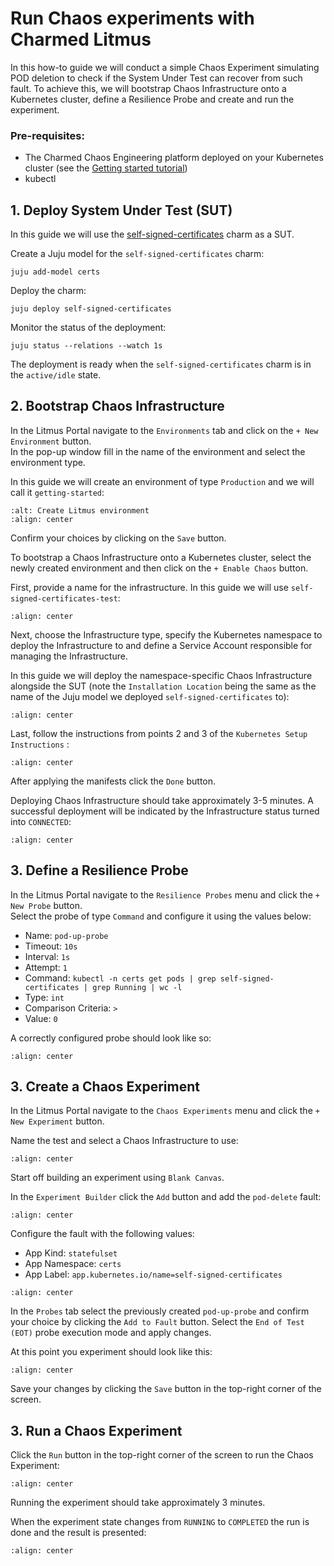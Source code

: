 # Run Chaos experiments with Charmed Litmus

In this how-to guide we will conduct a simple Chaos Experiment simulating POD deletion to check if the System Under Test
can recover from such fault. To achieve this, we will bootstrap Chaos Infrastructure onto a Kubernetes cluster, 
define a Resilience Probe and create and run the experiment.

### Pre-requisites:

- The Charmed Chaos Engineering platform deployed on your Kubernetes cluster (see the [Getting started tutorial])
- kubectl 

## 1. Deploy System Under Test (SUT)

In this guide we will use the [self-signed-certificates] charm as a SUT.

Create a Juju model for the `self-signed-certificates` charm:

```shell
juju add-model certs
```

Deploy the charm:

```shell
juju deploy self-signed-certificates
```

Monitor the status of the deployment:

```console
juju status --relations --watch 1s
```

The deployment is ready when the `self-signed-certificates` charm is in the `active/idle` state.

## 2. Bootstrap Chaos Infrastructure

In the Litmus Portal navigate to the `Environments` tab and click on the `+ New Environment` button.<br>
In the pop-up window fill in the name of the environment and select the environment type.

In this guide we will create an environment of type `Production` and we will call it `getting-started`:

```{image} ../images/litmus_create_env.png
:alt: Create Litmus environment
:align: center
```

Confirm your choices by clicking on the `Save` button.

To bootstrap a Chaos Infrastructure onto a Kubernetes cluster, select the newly created environment and then click on
the `+ Enable Chaos` button.

First, provide a name for the infrastructure. In this guide we will use `self-signed-certificates-test`:

```{image} ../images/bootstrap_infra_step_1.png
:align: center
```

Next, choose the Infrastructure type, specify the Kubernetes namespace to deploy the Infrastructure to and define
a Service Account responsible for managing the Infrastructure.

In this guide we will deploy the namespace-specific Chaos Infrastructure alongside the SUT (note the `Installation
Location` being the same as the name of the Juju model we deployed `self-signed-certificates` to):

```{image} ../images/bootstrap_infra_step_2.png
:align: center
```

Last, follow the instructions from points 2 and 3 of the `Kubernetes Setup Instructions` :

```{image} ../images/bootstrap_infra_step_3.png
:align: center
```

After applying the manifests click the `Done` button.

Deploying Chaos Infrastructure should take approximately 3-5 minutes. A successful deployment will be indicated
by the Infrastructure status turned into `CONNECTED`:

```{image} ../images/bootstrap_infra_success.png
:align: center
```

## 3. Define a Resilience Probe

In the Litmus Portal navigate to the `Resilience Probes` menu and click the `+ New Probe` button.<br>
Select the probe of type `Command` and configure it using the values below:

- Name:                `pod-up-probe`
- Timeout:             `10s`
- Interval:            `1s`
- Attempt:             `1`
- Command:             `kubectl -n certs get pods | grep self-signed-certificates | grep Running | wc -l`
- Type:                `int`
- Comparison Criteria: `>`
- Value:               `0`

A correctly configured probe should look like so:

```{image} ../images/litmus_probe_config.png
:align: center
```

## 3. Create a Chaos Experiment

In the Litmus Portal navigate to the `Chaos Experiments` menu and click the `+ New Experiment` button.

Name the test and select a Chaos Infrastructure to use:

```{image} ../images/experiment_step_1.png
:align: center
```

Start off building an experiment using `Blank Canvas`.

In the `Experiment Builder` click the `Add` button and add the `pod-delete` fault:

```{image} ../images/experiment_step_2.png
:align: center
```

Configure the fault with the following values:

- App Kind:      `statefulset`
- App Namespace: `certs`
- App Label:     `app.kubernetes.io/name=self-signed-certificates`

```{image} ../images/experiment_step_3.png
:align: center
```

In the `Probes` tab select the previously created `pod-up-probe` and confirm your choice by clicking the `Add to Fault` button.
Select the `End of Test (EOT)` probe execution mode and apply changes.

At this point you experiment should look like this:

```{image} ../images/experiment_step_4.png
:align: center
```

Save your changes by clicking the `Save` button in the top-right corner of the screen.

## 3. Run a Chaos Experiment

Click the `Run` button in the top-right corner of the screen to run the Chaos Experiment:

```{image} ../images/experiment_run.png
:align: center
```

Running the experiment should take approximately 3 minutes.

When the experiment state changes from `RUNNING` to `COMPLETED` the run is done and the result is presented:

```{image} ../images/experiment_success.png
:align: center
```

[Getting started tutorial]: ./../tutorial/getting_started.md
[self-signed-certificates]: https://charmhub.io/self-signed-certificates
